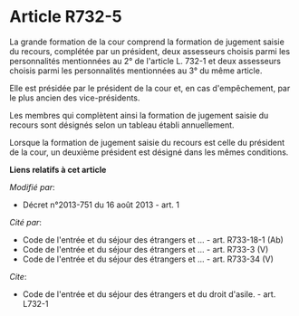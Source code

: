 # Article R732-5

La grande formation de la cour comprend la formation de jugement saisie du recours, complétée par un président, deux
assesseurs choisis parmi les personnalités mentionnées au 2° de l'article L. 732-1 et deux assesseurs choisis parmi les
personnalités mentionnées au 3° du même article. 

Elle est présidée par le président de la cour et, en cas d'empêchement, par le plus ancien des vice-présidents. 

Les membres qui complètent ainsi la formation de jugement saisie du recours sont désignés selon un tableau établi
annuellement. 

Lorsque la formation de jugement saisie du recours est celle du président de la cour, un deuxième président est désigné dans
les mêmes conditions.

**Liens relatifs à cet article**

_Modifié par_:

  - Décret n°2013-751 du 16 août 2013 - art. 1

_Cité par_:

  - Code de l'entrée et du séjour des étrangers et ... - art. R733-18-1 (Ab)
  - Code de l'entrée et du séjour des étrangers et ... - art. R733-3 (V)
  - Code de l'entrée et du séjour des étrangers et ... - art. R733-34 (V)

_Cite_:

  - Code de l'entrée et du séjour des étrangers et du droit d'asile. - art. L732-1
